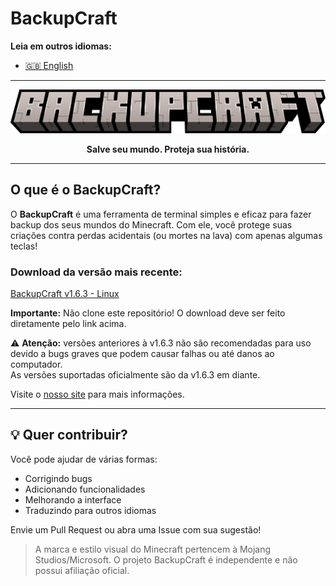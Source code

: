 # BackupCraft

**Leia em outros idiomas:**
- [🇬🇧 English](README.md)

---

<a href="https://github.com/SynthX7/BackupCraft/">
<p align="center">
  <img src="backupcraft.png" alt="Banner do BackupCraft">
</p>
</a>
<p align="center"><strong>Salve seu mundo. Proteja sua história.</strong></p>

---

## O que é o BackupCraft?

O **BackupCraft** é uma ferramenta de terminal simples e eficaz para fazer backup dos seus mundos do Minecraft. Com ele, você protege suas criações contra perdas acidentais (ou mortes na lava) com apenas algumas teclas!

### Download da versão mais recente:
[BackupCraft v1.6.3 - Linux](https://github.com/SynthX7/BackupCraft/releases/tag/v1.6.3)

**Importante:** Não clone este repositório! O download deve ser feito diretamente pelo link acima.

⚠️ **Atenção:** versões anteriores à v1.6.3 não são recomendadas para uso devido a bugs graves que podem causar falhas ou até danos ao computador.  
As versões suportadas oficialmente são da v1.6.3 em diante.

Visite o [nosso site](https://backupcraft.netlify.app/) para mais informações.

---

## 💡 Quer contribuir?

Você pode ajudar de várias formas:
- Corrigindo bugs
- Adicionando funcionalidades
- Melhorando a interface
- Traduzindo para outros idiomas

Envie um Pull Request ou abra uma Issue com sua sugestão!

> A marca e estilo visual do Minecraft pertencem à Mojang Studios/Microsoft. O projeto BackupCraft é independente e não possui afiliação oficial.
